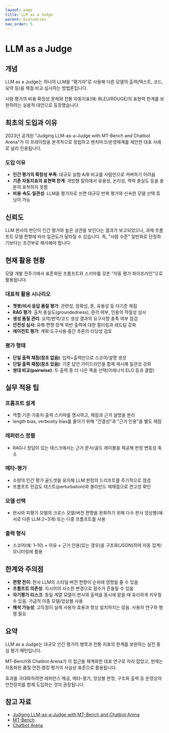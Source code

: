 ```yaml
---
layout: page
title: LLM as a Judge
parent: Evaluation
nav_order: 5
---
```


# LLM as a Judge

## 개념

LLM as a Judge는 하나의 LLM을 "평가자"로 사용해 다른 모델의 출력(텍스트, 코드, 요약 등)을 채점·비교·심사하는 방법론입니다.

사람 평가의 비용·확장성 문제와 전통 자동지표(예: BLEU/ROUGE)의 표현력 한계를 보완하려는 실용적 대안으로 등장했습니다.

## 최초의 도입과 이유

2023년 공개된 "Judging LLM-as-a-Judge with MT-Bench and Chatbot Arena"가 이 프레이밍을 본격적으로 정립하고 벤치마크/운영체계를 제안한 대표 사례로 널리 인용됩니다.

### 도입 이유

- **인간 평가의 확장성 부족**: 대규모 실험·A/B 비교를 사람만으로 커버하기 어려움
- **기존 자동지표의 표현력 한계**: 개방형 질의에서 유용성, 논리성, 맥락 충실도 등을 충분히 포착하지 못함
- **비용·속도·일관성**: LLM을 평가자로 쓰면 대규모 반복 평가와 신속한 모델 선택·튜닝이 가능

## 신뢰도

LLM 판사의 판단이 인간 평가와 높은 상관을 보인다는 결과가 보고되었으나, 과제·프롬프트·모델 편향에 따라 일관도가 달라질 수 있습니다. 즉, "사람 수준" 일반화로 단정하기보다는 조건부로 해석해야 합니다.

## 현재 활용 현황

모델 개발 전주기에서 표준화된 프롬프트와 스키마를 갖춘 "자동 평가 파이프라인"으로 활용됩니다.

### 대표적 활용 시나리오

- **챗봇/비서 응답 품질 평가**: 관련성, 정확성, 톤, 유용성 등 다기준 채점
- **RAG 평가**: 출처 충실도(groundedness), 환각 여부, 인용의 적절성 심사
- **생성 품질 관리**: 요약/번역/코드 생성 결과의 요구사항 충족 여부 점검
- **안전성 심사**: 유해·편향·정책 위반 출력에 대한 필터링과 레드팀 강화
- **에이전트 평가**: 계획·도구사용·중간 추론의 타당성 검토

### 평가 형태

- **단일 출력 채점(참조 없음)**: 입력+출력만으로 스코어/설명 생성
- **단일 출력 채점(참조 있음)**: 기준 답안·가이드라인을 함께 제시해 일관성 강화
- **쌍대 비교(pairwise)**: 두 출력 중 더 나은 쪽을 선택(아레나식 ELO 등과 결합)

## 실무 적용 팁

### 프롬프트 설계

- 역할·기준·가중치·출력 스키마를 명시하고, 채점과 근거 설명을 분리
- length bias, verbosity bias를 줄이기 위해 "간결성"과 "근거 인용"을 별도 채점

### 레퍼런스 정렬

- RAG나 정답이 있는 태스크에서는 근거 문서/골드 레이블을 제공해 판정 변동성 축소

### 메타-평가

- 소량의 인간 평가 골드셋을 유지해 LLM 판정의 드리프트를 주기적으로 점검
- 프롬프트 민감도 테스트(perturbation)와 블라인드 재채점으로 견고성 확인

### 모델 선택

- 판사와 피평가 모델의 크로스 모델/버전 편향을 완화하기 위해 다수 판사 앙상블(예: 서로 다른 LLM 2~3개) 또는 다중 프롬프트를 사용

### 출력 형식

- 스코어(예: 1–10) + 이유 + 근거 인용(있는 경우)을 구조화(JSON)하여 자동 집계/모니터링에 활용

## 한계와 주의점

- **편향 전이**: 판사 LLM의 스타일·버전 편향이 순위에 영향을 줄 수 있음
- **프롬프트 의존성**: 지시어의 사소한 변경으로 점수가 흔들릴 수 있음
- **자기평가 리스크**: 동일 계열 모델이 판사와 출력을 동시에 맡을 때 유리하게 치우칠 수 있음. 가급적 이종 모델/앙상블 사용
- **해석 가능성**: 고득점이 실제 사용자 효용과 항상 일치하지는 않음. 사용자 연구와 병행 필요

## 요약

LLM as a Judge는 대규모 인간 평가의 병목과 전통 지표의 한계를 보완하는 실전 중심 평가 패턴입니다.

MT-Bench와 Chatbot Arena가 이 접근을 체계화한 대표 연구로 자리 잡았고, 현재는 자동화된 품질·안전·랭킹 평가의 사실상 표준으로 활용됩니다.

효과를 극대화하려면 레퍼런스 제공, 메타-평가, 앙상블 판정, 구조화 출력 등 운영상의 안전장치를 함께 도입하는 것이 권장됩니다.

## 참고 자료

- [Judging LLM-as-a-Judge with MT-Bench and Chatbot Arena](https://arxiv.org/abs/2306.05685)
- [MT-Bench](https://github.com/lm-sys/FastChat/tree/main/fastchat/llm_judge)
- [Chatbot Arena](https://chat.lmsys.org/)
